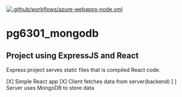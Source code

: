 [![.github/workflows/azure-webapps-node.yml](https://github.com/Kristiania-EDU/pg6301_mongodb/actions/workflows/azure-webapps-node.yml/badge.svg)](https://github.com/Kristiania-EDU/pg6301_mongodb/actions/workflows/azure-webapps-node.yml)

# pg6301_mongodb
## Project using ExpressJS and React

Express project serves static files that is compiled React code.

[X] Simple React app
[X] Client fetches data from server(backend)
[ ] Server uses MongoDB to store data

